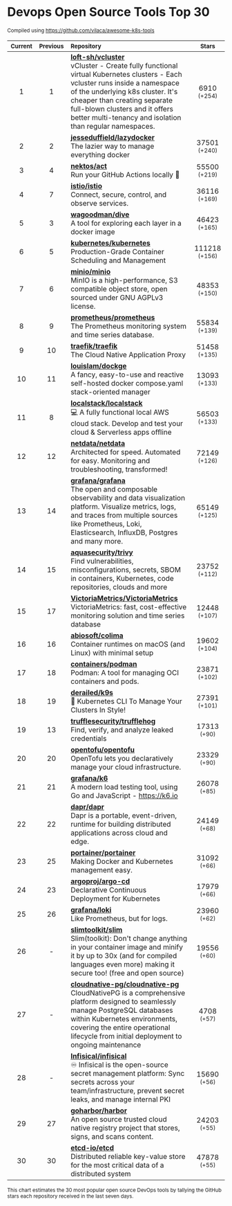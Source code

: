 # Devops Open Source Tools Top 30
<sup>Compiled using https://github.com/vilaca/awesome-k8s-tools</sup>
<div align="center">

|<sub>Current</sub>|<sub>Previous</sub>|<sub>Repository</sub>|<sub>Stars</sub>|
|:---:|:---:|:---|:---:|
|1|1|[**loft-sh/vcluster**](https://github.com/loft-sh/vcluster)<br/>vCluster - Create fully functional virtual Kubernetes clusters - Each vcluster runs inside a namespace of the underlying k8s cluster. It's cheaper than creating separate full-blown clusters and it offers better multi-tenancy and isolation than regular namespaces.|6910 <sup>(+254)</sup>|
|2|2|[**jesseduffield/lazydocker**](https://github.com/jesseduffield/lazydocker)<br/>The lazier way to manage everything docker|37501 <sup>(+240)</sup>|
|3|4|[**nektos/act**](https://github.com/nektos/act)<br/>Run your GitHub Actions locally 🚀|55500 <sup>(+219)</sup>|
|4|7|[**istio/istio**](https://github.com/istio/istio)<br/>Connect, secure, control, and observe services.|36116 <sup>(+169)</sup>|
|5|3|[**wagoodman/dive**](https://github.com/wagoodman/dive)<br/>A tool for exploring each layer in a docker image|46423 <sup>(+165)</sup>|
|6|5|[**kubernetes/kubernetes**](https://github.com/kubernetes/kubernetes)<br/>Production-Grade Container Scheduling and Management|111218 <sup>(+156)</sup>|
|7|6|[**minio/minio**](https://github.com/minio/minio)<br/>MinIO is a high-performance, S3 compatible object store, open sourced under GNU AGPLv3 license.|48353 <sup>(+150)</sup>|
|8|9|[**prometheus/prometheus**](https://github.com/prometheus/prometheus)<br/>The Prometheus monitoring system and time series database.|55834 <sup>(+139)</sup>|
|9|10|[**traefik/traefik**](https://github.com/traefik/traefik)<br/>The Cloud Native Application Proxy|51458 <sup>(+135)</sup>|
|10|11|[**louislam/dockge**](https://github.com/louislam/dockge)<br/>A fancy, easy-to-use and reactive self-hosted docker compose.yaml stack-oriented manager|13093 <sup>(+133)</sup>|
|11|8|[**localstack/localstack**](https://github.com/localstack/localstack)<br/>💻 A fully functional local AWS cloud stack. Develop and test your cloud & Serverless apps offline|56503 <sup>(+133)</sup>|
|12|12|[**netdata/netdata**](https://github.com/netdata/netdata)<br/>Architected for speed. Automated for easy. Monitoring and troubleshooting, transformed!|72149 <sup>(+126)</sup>|
|13|14|[**grafana/grafana**](https://github.com/grafana/grafana)<br/>The open and composable observability and data visualization platform. Visualize metrics, logs, and traces from multiple sources like Prometheus, Loki, Elasticsearch, InfluxDB, Postgres and many more. |65149 <sup>(+125)</sup>|
|14|15|[**aquasecurity/trivy**](https://github.com/aquasecurity/trivy)<br/>Find vulnerabilities, misconfigurations, secrets, SBOM in containers, Kubernetes, code repositories, clouds and more|23752 <sup>(+112)</sup>|
|15|17|[**VictoriaMetrics/VictoriaMetrics**](https://github.com/VictoriaMetrics/VictoriaMetrics)<br/>VictoriaMetrics: fast, cost-effective monitoring solution and time series database|12448 <sup>(+107)</sup>|
|16|16|[**abiosoft/colima**](https://github.com/abiosoft/colima)<br/>Container runtimes on macOS (and Linux) with minimal setup|19602 <sup>(+104)</sup>|
|17|18|[**containers/podman**](https://github.com/containers/podman)<br/>Podman: A tool for managing OCI containers and pods.|23871 <sup>(+102)</sup>|
|18|19|[**derailed/k9s**](https://github.com/derailed/k9s)<br/>🐶 Kubernetes CLI To Manage Your Clusters In Style!|27391 <sup>(+101)</sup>|
|19|13|[**trufflesecurity/trufflehog**](https://github.com/trufflesecurity/trufflehog)<br/>Find, verify, and analyze leaked credentials|17313 <sup>(+90)</sup>|
|20|20|[**opentofu/opentofu**](https://github.com/opentofu/opentofu)<br/>OpenTofu lets you declaratively manage your cloud infrastructure.|23329 <sup>(+90)</sup>|
|21|21|[**grafana/k6**](https://github.com/grafana/k6)<br/>A modern load testing tool, using Go and JavaScript - https://k6.io|26078 <sup>(+85)</sup>|
|22|22|[**dapr/dapr**](https://github.com/dapr/dapr)<br/>Dapr is a portable, event-driven, runtime for building distributed applications across cloud and edge.|24149 <sup>(+68)</sup>|
|23|25|[**portainer/portainer**](https://github.com/portainer/portainer)<br/>Making Docker and Kubernetes management easy.|31092 <sup>(+66)</sup>|
|24|23|[**argoproj/argo-cd**](https://github.com/argoproj/argo-cd)<br/>Declarative Continuous Deployment for Kubernetes|17979 <sup>(+66)</sup>|
|25|26|[**grafana/loki**](https://github.com/grafana/loki)<br/>Like Prometheus, but for logs.|23960 <sup>(+62)</sup>|
|26|-|[**slimtoolkit/slim**](https://github.com/slimtoolkit/slim)<br/>Slim(toolkit): Don't change anything in your container image and minify it by up to 30x (and for compiled languages even more) making it secure too! (free and open source)|19556 <sup>(+60)</sup>|
|27|-|[**cloudnative-pg/cloudnative-pg**](https://github.com/cloudnative-pg/cloudnative-pg)<br/>CloudNativePG is a comprehensive platform designed to seamlessly manage PostgreSQL databases within Kubernetes environments, covering the entire operational lifecycle from initial deployment to ongoing maintenance|4708 <sup>(+57)</sup>|
|28|-|[**Infisical/infisical**](https://github.com/Infisical/infisical)<br/>♾ Infisical is the open-source secret management platform: Sync secrets across your team/infrastructure, prevent secret leaks, and manage internal PKI|15690 <sup>(+56)</sup>|
|29|27|[**goharbor/harbor**](https://github.com/goharbor/harbor)<br/>An open source trusted cloud native registry project that stores, signs, and scans content.|24203 <sup>(+55)</sup>|
|30|30|[**etcd-io/etcd**](https://github.com/etcd-io/etcd)<br/>Distributed reliable key-value store for the most critical data of a distributed system|47878 <sup>(+55)</sup>|


</div>

<sub>This chart estimates the 30 most popular open source DevOps tools by tallying the GitHub stars each repository received in the last seven days.</sub>
